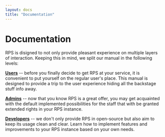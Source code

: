 ```yaml
---
layout: docs
title: "Documentation"
---
```

# Documentation

RPS is disigned to not only provide pleasant experience on multiple layers of interaction. Keeping this in mind, we split our manual in the following levels:

[**Users**](./user) -- before you finally decide to get RPS at your service, it is convenient to put yourself on the regular user's place. This manual is designed to provide a trip to the user experience hiding all the backstage stuff info away.

[**Admins**](./admin) -- now that you know RPS is a great offer, you may get acquainted with the default implemented possibilities for the staff that with be granted extended rights in your RPS instance.

[**Developers**](./developer) -- we don't only provide RPS in open-source but also aim to keep its usage clean and clear. Learn how to implement features and improvements to your RPS instance based on your own needs.

